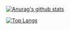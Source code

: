 [![Anurag's github stats](https://github-readme-stats.vercel.app/api?username=mattryanmtl&count_private=true&show_icons=true)](https://github.com/mattryanmtl)

[![Top Langs](https://github-readme-stats.vercel.app/api/top-langs/?username=mattryanmtl)](https://github.com/mattryanmtl)

<!--
**mattryanmtl/mattryanmtl** is a ✨ _special_ ✨ repository because its `README.md` (this file) appears on your GitHub profile.

Here are some ideas to get you started:

- 🔭 I’m currently working on ...
- 🌱 I’m currently learning ...
- 👯 I’m looking to collaborate on ...
- 🤔 I’m looking for help with ...
- 💬 Ask me about ...
- 📫 How to reach me: ...
- 😄 Pronouns: ...
- ⚡ Fun fact: ...
-->
